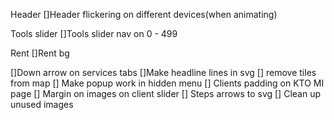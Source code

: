 <!-- TODO ======================================== -->
Header
[]Header flickering on different devices(when animating)

Tools slider
[]Tools slider nav on 0 - 499

Rent
[]Rent bg

[]Down arrow on services tabs
[]Make headline lines in svg
[] remove tiles from map
[] Make popup work in hidden menu
[] Clients padding on KTO MI page
[] Margin on images on client slider
[] Steps arrows to svg
[] Clean up unused images

